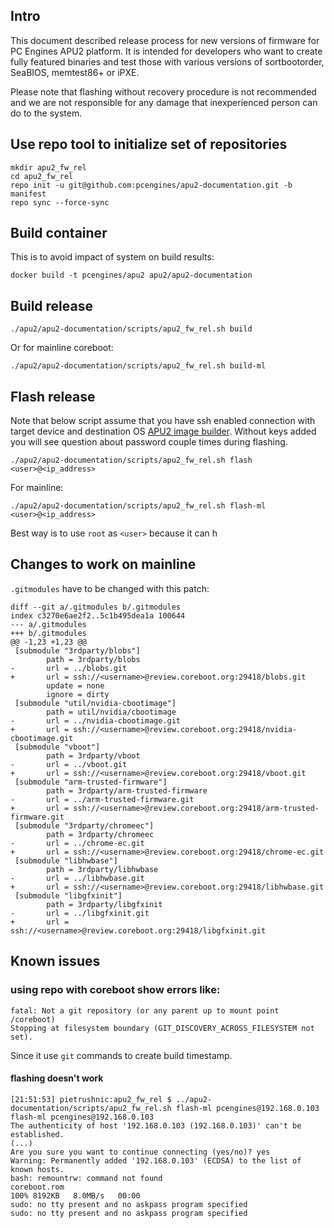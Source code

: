 ## Intro

This document described release process for new versions of firmware for PC
Engines APU2 platform. It is intended for developers who want to create fully
featured binaries and test those with various versions of sortbootorder,
SeaBIOS, memtest86+ or iPXE.

Please note that flashing without recovery procedure is not recommended and we
are not responsible for any damage that inexperienced person can do to the
system.

## Use repo tool to initialize set of repositories

```
mkdir apu2_fw_rel
cd apu2_fw_rel
repo init -u git@github.com:pcengines/apu2-documentation.git -b manifest
repo sync --force-sync
```

## Build container

This is to avoid impact of system on build results:

```
docker build -t pcengines/apu2 apu2/apu2-documentation
```

## Build release

```
./apu2/apu2-documentation/scripts/apu2_fw_rel.sh build
```

Or for mainline coreboot:

```
./apu2/apu2-documentation/scripts/apu2_fw_rel.sh build-ml
```

## Flash release

Note that below script assume that you have ssh enabled connection with target
device and destination OS [APU2 image builder](https://github.com/pcengines/apu2-documentation#building-firmware-using-apu2-image-builder).
Without keys added you will see question about password couple times during
flashing.

```
./apu2/apu2-documentation/scripts/apu2_fw_rel.sh flash <user>@<ip_address>
```

For mainline:

```
./apu2/apu2-documentation/scripts/apu2_fw_rel.sh flash-ml <user>@<ip_address>
```

Best way is to use `root` as `<user>` because it can h

## Changes to work on mainline

`.gitmodules` have to be changed with this patch:

```
diff --git a/.gitmodules b/.gitmodules
index c3270e6ae2f2..5c1b495dea1a 100644
--- a/.gitmodules
+++ b/.gitmodules
@@ -1,23 +1,23 @@
 [submodule "3rdparty/blobs"]
        path = 3rdparty/blobs
-       url = ../blobs.git
+       url = ssh://<username>@review.coreboot.org:29418/blobs.git
        update = none
        ignore = dirty
 [submodule "util/nvidia-cbootimage"]
        path = util/nvidia/cbootimage
-       url = ../nvidia-cbootimage.git
+       url = ssh://<username>@review.coreboot.org:29418/nvidia-cbootimage.git
 [submodule "vboot"]
        path = 3rdparty/vboot
-       url = ../vboot.git
+       url = ssh://<username>@review.coreboot.org:29418/vboot.git
 [submodule "arm-trusted-firmware"]
        path = 3rdparty/arm-trusted-firmware
-       url = ../arm-trusted-firmware.git
+       url = ssh://<username>@review.coreboot.org:29418/arm-trusted-firmware.git
 [submodule "3rdparty/chromeec"]
        path = 3rdparty/chromeec
-       url = ../chrome-ec.git
+       url = ssh://<username>@review.coreboot.org:29418/chrome-ec.git
 [submodule "libhwbase"]
        path = 3rdparty/libhwbase
-       url = ../libhwbase.git
+       url = ssh://<username>@review.coreboot.org:29418/libhwbase.git
 [submodule "libgfxinit"]
        path = 3rdparty/libgfxinit
-       url = ../libgfxinit.git
+       url = ssh://<username>@review.coreboot.org:29418/libgfxinit.git
```

## Known issues

### using repo with coreboot show errors like:

```
fatal: Not a git repository (or any parent up to mount point /coreboot)
Stopping at filesystem boundary (GIT_DISCOVERY_ACROSS_FILESYSTEM not set).
``` 

Since it use `git` commands to create build timestamp.

#### flashing doesn't work

```
[21:51:53] pietrushnic:apu2_fw_rel $ ../apu2-documentation/scripts/apu2_fw_rel.sh flash-ml pcengines@192.168.0.103
flash-ml pcengines@192.168.0.103
The authenticity of host '192.168.0.103 (192.168.0.103)' can't be established.
(...)
Are you sure you want to continue connecting (yes/no)? yes
Warning: Permanently added '192.168.0.103' (ECDSA) to the list of known hosts.
bash: remountrw: command not found
coreboot.rom                                                                                                                                                                                                100% 8192KB   8.0MB/s   00:00    
sudo: no tty present and no askpass program specified
sudo: no tty present and no askpass program specified
```
